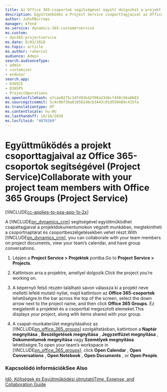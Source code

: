 ```yaml
---
title: Az Office 365-csoportok segítségével együtt dolgozhat a projekt csapattagjaival
description: Együttműködés a Project Service csoporttagjaival az Office 365-csoportok szolgáltatáson keresztül
author: JohnPBurrows
manager: kfend
ms.service: dynamics-365-customerservice
ms.custom:
- dyn365-projectservice
ms.date: 8/03/2018
ms.topic: article
ms.author: ruhercul
audience: Admin
search.audienceType:
- admin
- customizer
- enduser
search.app:
- D365CE
- D365PS
- ProjectOperations
ms.openlocfilehash: a7caa9275c2df493b42f08a23d4cf450c56a8683
ms.sourcegitcommit: 5c4c9bf3ba018562d6cb3443c01d550489c415fa
ms.translationtype: HT
ms.contentlocale: hu-HU
ms.lasthandoff: 10/16/2020
ms.locfileid: "4078269"
---
```

# <a name="collaborate-with-your-project-team-members-with-office-365-groups-project-service"></a><span data-ttu-id="b9e90-103">Együttműködés a projekt csoporttagjaival az Office 365-csoportok segítségével (Project Service)</span><span class="sxs-lookup"><span data-stu-id="b9e90-103">Collaborate with your project team members with Office 365 Groups (Project Service)</span></span>

[!INCLUDE[cc-applies-to-psa-app-1x-2x](../includes/cc-applies-to-psa-app-1x-2x.md)]

<span data-ttu-id="b9e90-104">A [!INCLUDE[pn_dynamics_crm](../includes/pn-dynamics-crm.md)] segítségével együttműködhet csapattagjaival a projektdokumentumokon végzett munkában, megtekintheti a csoportnaptárat és csoportbeszélgetésekben vehet részt.</span><span class="sxs-lookup"><span data-stu-id="b9e90-104">With [!INCLUDE[pn_dynamics_crm](../includes/pn-dynamics-crm.md)], you can collaborate with your team members on project documents, view your team’s calendar, and have group conversations.</span></span>  
  
1. <span data-ttu-id="b9e90-105">Lépjen a **Project Service > Projektek** pontba.</span><span class="sxs-lookup"><span data-stu-id="b9e90-105">Go to **Project Service > Projects**.</span></span>  
  
2. <span data-ttu-id="b9e90-106">Kattintson arra a projektre, amellyel dolgozik.</span><span class="sxs-lookup"><span data-stu-id="b9e90-106">Click the project you’re working on.</span></span>  
  
3. <span data-ttu-id="b9e90-107">A képernyő felső részén található sávon válassza ki a projekt neve melletti lefelé mutató nyilat, majd kattintson az **Office 365-csoportok** lehetőségre.</span><span class="sxs-lookup"><span data-stu-id="b9e90-107">In the bar across the top of the screen, select the down arrow next to the project name, and then click **Office 365 Groups**.</span></span> <span data-ttu-id="b9e90-108">Ez megjeleníti a projektet és a csoporttal megosztott elemeket.</span><span class="sxs-lookup"><span data-stu-id="b9e90-108">This displays your project, along with items shared with your group.</span></span>  
  
4. <span data-ttu-id="b9e90-109">A csapat-munkaterület megnyitásához az [!INCLUDE[pn_office_365_groups](../includes/pn-office-365-groups.md)] szolgáltatásban, kattintson a **Naptár megnyitása** , **Beszélgetések megnyitása** , **Jegyzetfüzet megnyitása** , **Dokumentumok megnyitása** vagy **Személyek megnyitása** lehetőségre.</span><span class="sxs-lookup"><span data-stu-id="b9e90-109">To open your team’s workspace in [!INCLUDE[pn_office_365_groups](../includes/pn-office-365-groups.md)], click **Open Calendar** , **Open Conversations** , **Open Notebook** , **Open Documents** , or **Open People**.</span></span>  
  
### <a name="see-also"></a><span data-ttu-id="b9e90-110">Kapcsolódó információk</span><span class="sxs-lookup"><span data-stu-id="b9e90-110">See Also</span></span>  
 [<span data-ttu-id="b9e90-111">Idő, Költségek és Együttműködési útmutató</span><span class="sxs-lookup"><span data-stu-id="b9e90-111">Time, Expense, and Collaboration Guide</span></span>](../psa/time-expense-collaboration-guide.md)
